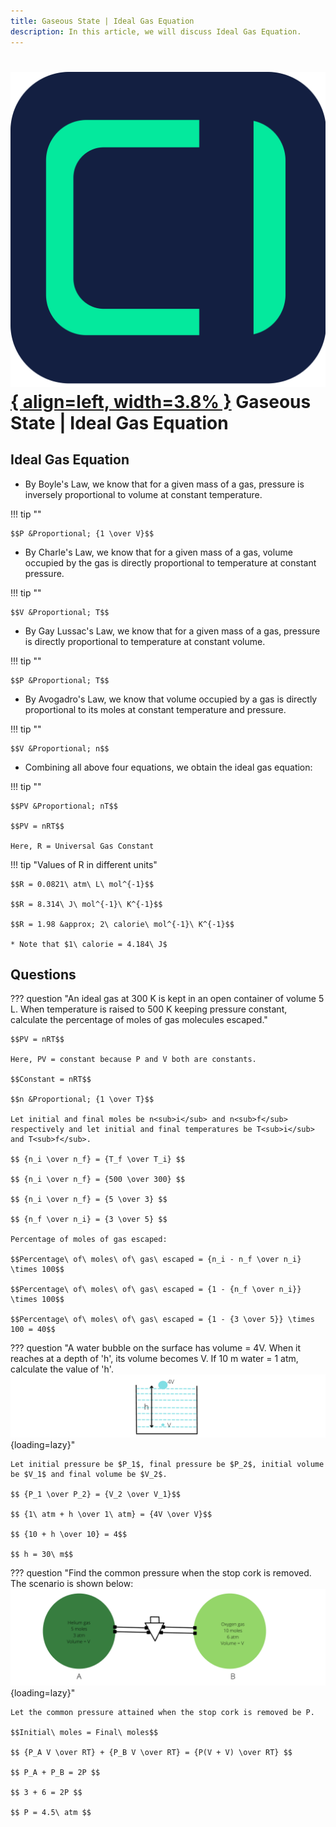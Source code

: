 ```yaml
---
title: Gaseous State | Ideal Gas Equation
description: In this article, we will discuss Ideal Gas Equation.
---
```


# [![ChemistryEdu Logo](../../images/favicon.svg){ align=left, width=3.8% }](../../index.md)  Gaseous State | Ideal Gas Equation

## Ideal Gas Equation

* By Boyle's Law, we know that for a given mass of a gas, pressure is inversely proportional to volume at constant temperature.

!!! tip ""

    $$P &Proportional; {1 \over V}$$

* By Charle's Law, we know that for a given mass of a gas, volume occupied by the gas is directly proportional to temperature at constant pressure.

!!! tip ""

    $$V &Proportional; T$$

* By Gay Lussac's Law, we know that for a given mass of a gas, pressure is directly proportional to temperature at constant volume.

!!! tip ""

    $$P &Proportional; T$$

* By Avogadro's Law, we know that volume occupied by a gas is directly proportional to its moles at constant temperature and pressure.

!!! tip ""

    $$V &Proportional; n$$

* Combining all above four equations, we obtain the ideal gas equation:

!!! tip ""

    $$PV &Proportional; nT$$

    $$PV = nRT$$

    Here, R = Universal Gas Constant

!!! tip "Values of R in different units"

    $$R = 0.0821\ atm\ L\ mol^{-1}$$

    $$R = 8.314\ J\ mol^{-1}\ K^{-1}$$

    $$R = 1.98 &approx; 2\ calorie\ mol^{-1}\ K^{-1}$$

    * Note that $1\ calorie = 4.184\ J$

## Questions

??? question "An ideal gas at 300 K is kept in an open container of volume 5 L. When temperature is raised to 500 K keeping pressure constant, calculate the percentage of moles of gas molecules escaped."

    $$PV = nRT$$

    Here, PV = constant because P and V both are constants.

    $$Constant = nRT$$

    $$n &Proportional; {1 \over T}$$

    Let initial and final moles be n<sub>i</sub> and n<sub>f</sub> respectively and let initial and final temperatures be T<sub>i</sub> and T<sub>f</sub>.

    $$ {n_i \over n_f} = {T_f \over T_i} $$

    $$ {n_i \over n_f} = {500 \over 300} $$

    $$ {n_i \over n_f} = {5 \over 3} $$

    $$ {n_f \over n_i} = {3 \over 5} $$

    Percentage of moles of gas escaped:

    $$Percentage\ of\ moles\ of\ gas\ escaped = {n_i - n_f \over n_i} \times 100$$

    $$Percentage\ of\ moles\ of\ gas\ escaped = {1 - {n_f \over n_i}} \times 100$$

    $$Percentage\ of\ moles\ of\ gas\ escaped = {1 - {3 \over 5}} \times 100 = 40$$

??? question "A water bubble on the surface has volume = 4V. When it reaches at a depth of 'h', its volume becomes V. If 10 m water = 1 atm, calculate the value of 'h'. <br>![](images/bubble_question.webp){loading=lazy}"

    Let initial pressure be $P_1$, final pressure be $P_2$, initial volume be $V_1$ and final volume be $V_2$.

    $$ {P_1 \over P_2} = {V_2 \over V_1}$$

    $$ {1\ atm + h \over 1\ atm} = {4V \over V}$$

    $$ {10 + h \over 10} = 4$$

    $$ h = 30\ m$$

??? question "Find the common pressure when the stop cork is removed. The scenario is shown below: <br>![](images/stop_cork_question.webp){loading=lazy}"

    Let the common pressure attained when the stop cork is removed be P.

    $$Initial\ moles = Final\ moles$$

    $$ {P_A V \over RT} + {P_B V \over RT} = {P(V + V) \over RT} $$

    $$ P_A + P_B = 2P $$

    $$ 3 + 6 = 2P $$

    $$ P = 4.5\ atm $$

